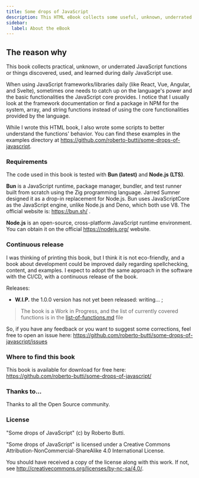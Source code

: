 ```yaml
---
title: Some drops of JavaScript
description: This HTML eBook collects some useful, unknown, underrated JavaScript functions or stuff discovered, used, and learned during JavaScript daily use.
sidebar:
  label: About the eBook
---
```




## The reason why
This book collects practical, unknown, or underrated JavaScript functions or things discovered, used, and learned during daily JavaScript use.

When using JavaScript frameworks/libraries daily (like React, Vue, Angular, and Svelte), sometimes one needs to catch up on the language's power and the basic functionalities the JavaScript core provides.
I notice that I usually look at the framework documentation or find a package in NPM for the system, array, and string functions instead of using the core functionalities provided by the language.

While I wrote this HTML book, I also wrote some scripts to better understand the functions' behavior. You can find these examples in the examples directory at https://github.com/roberto-butti/some-drops-of-javascript.

### Requirements

The code used in this book is tested with **Bun (latest)** and **Node.js (LTS)**.

**Bun** is a JavaScript runtime, package manager, bundler, and test runner built from scratch using the Zig programming language. Jarred Sumner designed it as a drop-in replacement for Node.js. Bun uses JavaScriptCore as the JavaScript engine, unlike Node.js and Deno, which both use V8. The official website is: https://bun.sh/ .

**Node.js** is an open-source, cross-platform JavaScript runtime environment. You can obtain it on the official https://nodejs.org/ website.


### Continuous release

I was thinking of printing this book, but I think it is not eco-friendly, and a book about development could be improved daily regarding spellchecking, content, and examples. I expect to adopt the same approach in the software with the CI/CD, with a continuous release of the book.

Releases:

- **W.I.P.** the 1.0.0 version has not yet been released: writing... ;

> The book is a Work in Progress, and the list of currently covered functions is in the [list-of-functions.md](list-of-functions.md) file

So, if you have any feedback or you want to suggest some corrections, feel free to open an issue here: https://github.com/roberto-butti/some-drops-of-javascript/issues

### Where to find this book

This book is available for download for free here: https://github.com/roberto-butti/some-drops-of-javascript/

### Thanks to...

Thanks to all the Open Source community.

### License
"Some drops of JavaScript" (c) by Roberto Butti.

"Some drops of JavaScript" is licensed under a
Creative Commons Attribution-NonCommercial-ShareAlike 4.0 International License.

You should have received a copy of the license along with this
work. If not, see <http://creativecommons.org/licenses/by-nc-sa/4.0/>.
